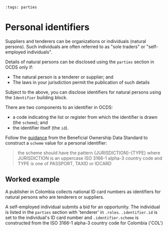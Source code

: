 ```{workedexample} Personal identifiers
:tags: parties
```

# Personal identifiers

Suppliers and tenderers can be organizations or individuals (natural persons). Such individuals are often referred to as "sole traders" or "self-employed individuals".

Details of natural persons can be disclosed using the `parties` section in OCDS only if:

* The natural person is a tenderer or supplier; and
* The laws in your jurisdiction permit the publication of such details

Subject to the above, you can disclose identifiers for natural persons using the `Identifier` building block.

There are two components to an identifier in OCDS:

* a code indicating the list or register from which the identifier is drawn (the `scheme`); and
* the identifier itself (the `id`).

Follow the [guidance](https://standard.openownership.org/en/0.2.0/schema/guidance/identifiers.html#shared-identifiers) from the Beneficial Ownership Data Standard to construct a `scheme` value for a personal identifier:

> the scheme should have the pattern {JURISDICTION}-{TYPE} where JURISDICTION is an uppercase ISO 3166-1 alpha-3 country code and TYPE is one of PASSPORT, TAXID or IDCARD

## Worked example

A publisher in Colombia collects national ID card numbers as identifiers for natural persons who are tenderers or suppliers.

A self-employed individual submits a bid for an opportunity. The individual is listed in the `parties` section with 'tenderer' in `.roles`. `.identifier.id` is set to the individual's ID card number and `.identifier.scheme` is constructed from the ISO 3166-1 alpha-3 country code for Colombia ('COL') and the type of the identifier ('IDCARD').

```{jsoninclude} ../../examples/organizations/personal_identifier.json
:jsonpointer:
:expand: releases, parties, identifier
```
